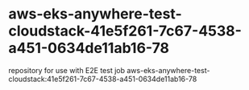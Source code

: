 # aws-eks-anywhere-test-cloudstack-41e5f261-7c67-4538-a451-0634de11ab16-78
repository for use with E2E test job aws-eks-anywhere-test-cloudstack:41e5f261-7c67-4538-a451-0634de11ab16-78

